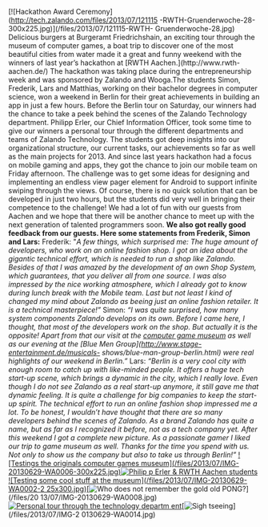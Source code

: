 [![Hackathon Award Ceremony](http://tech.zalando.com/files/2013/07/121115
-RWTH-Gruenderwoche-28-300x225.jpg)](/files/2013/07/121115-RWTH-
Gruenderwoche-28.jpg) Delicious burgers at Burgeramt Friedrichshain, an
exciting tour through the museum of computer games, a boat trip to discover
one of the most beautiful cities from water made it a great and funny weekend
with the winners of last year’s hackathon at [RWTH Aachen.](http://www.rwth-
aachen.de/) The hackathon was taking place during the entrepreneurship week
and was sponsored by Zalando and Wooga.The students Simon, Frederik, Lars and
Matthias, working on their bachelor degrees in computer science, won a weekend
in Berlin for their great achievements in building an app in just a few hours.
Before the Berlin tour on Saturday, our winners had the chance to take a peek
behind the scenes of the Zalando Technology department. Philipp Erler, our
Chief Information Officer, took some time to give our winners a personal tour
through the different departments and teams of Zalando Technology. The
students got deep insights into our organizational structure, our current
tasks, our achievements so far as well as the main projects for 2013. And
since last years hackathon had a focus on mobile gaming and apps, they got the
chance to join our mobile team on Friday afternoon. The challenge was to get
some ideas for designing and implementing an endless view pager element for
Android to support infinite swiping through the views. Of course, there is no
quick solution that can be developed in just two hours, but the students did
very well in bringing their competence to the challenge! We had a lot of fun
with our guests from Aachen and we hope that there will be another chance to
meet up with the next generation of talented programmers soon. **We also got
really good feedback from our guests. Here some statements from Frederik,
Simon and Lars:** Frederik: "_A few things, which surprised me: The huge
amount of developers, who work on an online fashion shop. I got an idea about
the gigantic technical effort, which is needed to run a shop like Zalando.
Besides of that I was amazed by the development of an own Shop System, which
guarantees, that you deliver all from one source. I was also impressed by the
nice working atmosphere, which I already got to know during lunch break with
the Mobile team. Last but not least I kind of changed my mind about Zalando as
beeing just an online fashion retailer. It is a technical masterpiece!”_
Simon: _“I was quite surprised, how many system components Zalando develops on
its own. Before I came here, I thought, that most of the developers work on
the shop. But actually it is the opposite! Apart from that our visit at the
[computer game museum](http://www.computerspielemuseum.de/) as well as our
evening at the [Blue Men Group](http://www.stage-entertainment.de/musicals-
shows/blue-man-group-berlin.html) were real highlights of our weekend in
Berlin.”_ Lars: _“Berlin is a very cool city with enough room to catch up with
like-minded people. It offers a huge tech start-up scene, which brings a
dynamic in the city, which I really love. Even though I do not see Zalando as
a real start-up anymore, it still gave me that dynamic feeling. It is quite a
challenge for big companies to keep the start-up spirit. The technical effort
to run an online fashion shop impressed me a lot. To be honest, I wouldn’t
have thought that there are so many developers behind the scenes of Zalando.
As a brand Zalando has quite a name, but as far as I recognized it before, not
as a tech company yet. After this weekend I got a complete new picture. As a
passionate gamer I liked our trip to game museum as well. Thanks for the time
you spend with us. Not only to show us the company but also to take us through
Berlin!”_ [![Testings the originals computer games museum](/files/2013/07/IMG-
20130629-WA0006-300x225.jpg)](/files/2013/07/IMG-20130629-WA0006.jpg)[![Philip
p Erler & RWTH Aachen
students](/files/2013/07/DSC_0006-300x200.jpg)](/files/2013/07/DSC_0006.jpg)
[![Testing some cool stuff at the museum](/files/2013/07/IMG-20130629-WA0002-2
25x300.jpg)](/files/2013/07/IMG-20130629-WA0002.jpg)[![Who does not remember
the gold old PONG?](/files/2013/07/IMG-20130629-WA0008-225x300.jpg)](/files/20
13/07/IMG-20130629-WA0008.jpg) [![Personal tour through the technology departm
ent](/files/2013/07/DSC_0002-300x200.jpg)](/files/2013/07/DSC_0002.jpg)[![Sigh
tseeing](/files/2013/07/IMG-20130629-WA0014-300x225.jpg)](/files/2013/07/IMG-2
0130629-WA0014.jpg)

